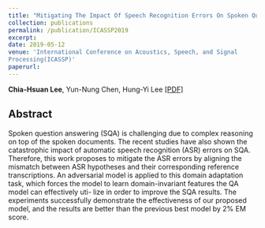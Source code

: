 ```yaml
---
title: "Mitigating The Impact Of Speech Recognition Errors On Spoken Question Answering By Adversarial Domain Adaptation"
collection: publications
permalink: /publication/ICASSP2019
excerpt: 
date: 2019-05-12
venue: 'International Conference on Acoustics, Speech, and Signal
Processing(ICASSP)'
paperurl: 
---
```

**Chia-Hsuan Lee**, Yun-Nung Chen, Hung-Yi Lee [[PDF]](https://arxiv.org/pdf/1904.07904.pdf) 


## Abstract
Spoken question answering (SQA) is challenging due to complex reasoning on top of the spoken documents. The recent studies have also shown the catastrophic impact of automatic speech recognition (ASR) errors on SQA. Therefore, this work proposes to mitigate the ASR errors by aligning the mismatch between ASR hypotheses and their corresponding reference transcriptions. An adversarial model is applied to this domain adaptation task, which forces the model to learn domain-invariant features the QA model can effectively uti- lize in order to improve the SQA results. The experiments successfully demonstrate the effectiveness of our proposed model, and the results are better than the previous best model by 2% EM score.
